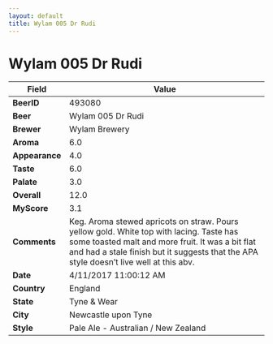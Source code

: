 ```yaml
---
layout: default
title: Wylam 005 Dr Rudi
---
```


# Wylam 005 Dr Rudi

| Field         | Value     |
|---------------|-----------|
| **BeerID** | 493080 |
| **Beer** | Wylam 005 Dr Rudi |
| **Brewer** | Wylam Brewery |
| **Aroma** | 6.0 |
| **Appearance** | 4.0 |
| **Taste** | 6.0 |
| **Palate** | 3.0 |
| **Overall** | 12.0 |
| **MyScore** | 3.1 |
| **Comments** | Keg. Aroma stewed apricots on straw. Pours yellow gold. White top with lacing. Taste has some toasted malt and more fruit. It was a bit flat and had a stale finish but it suggests that the APA style doesn’t live well at this abv. |
| **Date** | 4/11/2017 11:00:12 AM |
| **Country** | England |
| **State** | Tyne &amp; Wear |
| **City** | Newcastle upon Tyne |
| **Style** | Pale Ale - Australian / New Zealand |
